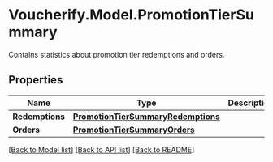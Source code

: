# Voucherify.Model.PromotionTierSummary
Contains statistics about promotion tier redemptions and orders.

## Properties

Name | Type | Description | Notes
------------ | ------------- | ------------- | -------------
**Redemptions** | [**PromotionTierSummaryRedemptions**](PromotionTierSummaryRedemptions.md) |  | [optional] 
**Orders** | [**PromotionTierSummaryOrders**](PromotionTierSummaryOrders.md) |  | [optional] 

[[Back to Model list]](../README.md#documentation-for-models) [[Back to API list]](../README.md#documentation-for-api-endpoints) [[Back to README]](../README.md)

